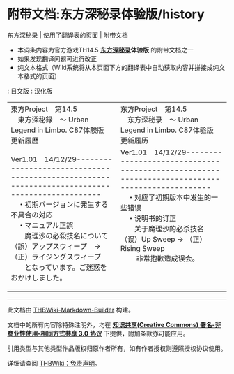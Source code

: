 # 附带文档:东方深秘录体验版/history

<!-- source html: G:\repos\THBWiki-Markdown-Builder\THBWikiMarkdown\Temp\main\e\ef\ns506%3A%E4%B8%9C%E6%96%B9%E6%B7%B1%E7%A7%98%E5%BD%95%E4%BD%93%E9%AA%8C%E7%89%88%2Fhistory.html -->

东方深秘录 | 使用了翻译表的页面 | 附带文档

  
  

  

- 本词条内容为官方游戏TH14.5 **[东方深秘录](./东方深秘录.md)体验版** 的附带文档之一
- 如果发现翻译问题可进行改正
- 纯文本格式（Wiki系统将从本页面下方的翻译表中自动获取内容并拼接成纯文本格式的页面）

: [日文版](http://omake.thwiki.cc/translate.php?u=附带文档:东方深秘录体验版/history&amp;t=ja)
: [汉化版](http://omake.thwiki.cc/translate.php?u=附带文档:东方深秘录体验版/history&amp;t=zh)

  
  

  


<table><tbody><tr class="tt-content" id="=-1" data-pos="&#91;&quot;=&quot;,1&#93;"><td class="tt-ja" lang="ja"><div class="poem">東方Project　第14.5	<br>　東方深秘録　～ Urban Legend in Limbo. C87体験版　更新履歴</div></td><td class="tt-zh" lang="zh"><div class="poem">东方Project　第14.5	<br>　东方深秘录　～ Urban Legend in Limbo. C87体验版　更新履历</div></td></tr><tr class="tt-content" id="=-2" data-pos="&#91;&quot;=&quot;,2&#93;"><td class="tt-ja" lang="ja"><div class="poem">Ver1.01　14/12/29----------------------------------------------------------------------------------------------<br>　・初期バージョンに発生する不具合の対応<br>　・マニュアル正誤<br>　　魔理沙の必殺技名について<br>	（誤）アップスウィープ　→　（正）ライジングスウィープ<br>　　となっています。ご迷惑をおかけしました。</div></td><td class="tt-zh" lang="zh"><div class="poem">Ver1.01　14/12/29----------------------------------------------------------------------------------------------<br>　・对应了初期版本中发生的一些错误<br>　・说明书的订正<br>　　关于魔理沙的必杀技名<br>	（误）Up Sweep → （正）Rising Sweep<br>　　 非常抱歉造成误会。<br><br><br><br></div></td></tr></tbody></table>







---

此文档由 [THBWiki-Markdown-Builder](https://github.com/Delsin-Yu/THBWiki-Markdown-Builder) 构建。

文档中的所有内容除特殊注明外，均在 [**知识共享(Creative Commons) 署名-非商业性使用-相同方式共享 3.0 协议**](https://creativecommons.org/licenses/by-sa/3.0/deed.zh-hans) 下提供，附加条款亦可能应用。

引用类型与其他类型作品版权归原作者所有，如有作者授权则遵照授权协议使用。

详细请查阅 [THBWiki：免责声明](https://thbwiki.cc/THBWiki:%E5%85%8D%E8%B4%A3%E5%A3%B0%E6%98%8E)。

